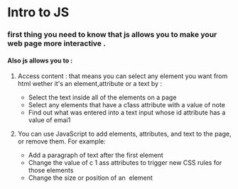 # Intro to JS 
### first thing you need to know that js allows you to make your web page more interactive .

#### Also js allows you to :

1. Access content :
  that means you can select any element you want from html wether it's an element,attribute or a text by :
    * Select the text inside all of the <hl>
      elements on a page
    * Select any elements that have a
      c1ass attribute with a value of note
    * Find out what was entered into a
      text input whose id attribute has a
      value of emai1
      
2. You can use JavaScript to add
    elements, attributes, and text to the
    page, or remove them. For example:
      * Add a paragraph of text after the
        first <hl> element
      * Change the value of c 1 ass
        attributes to trigger new CSS rules
        for those elements
      * Change the size or position of an
        <img> element
